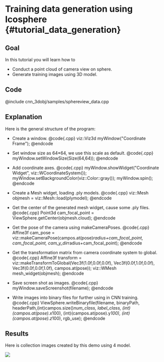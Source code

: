 Training data generation using Icosphere {#tutorial_data_generation}
=============

Goal
----

In this tutorial you will learn how to

-   Conduct a point cloud of camera view on sphere.
-   Generate training images using 3D model.

Code
----

@include cnn_3dobj/samples/sphereview_data.cpp

Explanation
-----------

Here is the general structure of the program:

-   Create a window.
    @code{.cpp}
    viz::Viz3d myWindow("Coordinate Frame");
    @endcode

-   Set window size as 64*64, we use this scale as default.
    @code{.cpp}
    myWindow.setWindowSize(Size(64,64));
    @endcode

-   Add coordinate axes.
    @code{.cpp}
    myWindow.showWidget("Coordinate Widget", viz::WCoordinateSystem());
    myWindow.setBackgroundColor(viz::Color::gray());
    myWindow.spin();
    @endcode

-   Create a Mesh widget, loading .ply models.
    @code{.cpp}
    viz::Mesh objmesh = viz::Mesh::load(plymodel);
    @endcode
-   Get the center of the generated mesh widget, cause some .ply files.
    @code{.cpp}
    Point3d cam_focal_point = ViewSphere.getCenter(objmesh.cloud);
    @endcode

-   Get the pose of the camera using makeCameraPoses.
    @code{.cpp}
    Affine3f cam_pose = viz::makeCameraPose(campos.at(pose)*radius+cam_focal_point, cam_focal_point, cam_y_dir*radius+cam_focal_point);
    @endcode

-   Get the transformation matrix from camera coordinate system to global.
    @code{.cpp}
    Affine3f transform = viz::makeTransformToGlobal(Vec3f(1.0f,0.0f,0.0f), Vec3f(0.0f,1.0f,0.0f), Vec3f(0.0f,0.0f,1.0f), campos.at(pose));
    viz::WMesh mesh_widget(objmesh);
    @endcode

-   Save screen shot as images.
    @code{.cpp}
    myWindow.saveScreenshot(filename);
    @endcode

-   Write images into binary files for further using in CNN training.
    @code{.cpp}
    ViewSphere.writeBinaryfile(filename, binaryPath, headerPath,(int)campos.size()*num_class, label_class, (int)(campos.at(pose).x*100), (int)(campos.at(pose).y*100), (int)(campos.at(pose).z*100), rgb_use);
    @endcode

Results
-------

Here is collection images created by this demo using 4 model.

![](images_all/1_8.png)
